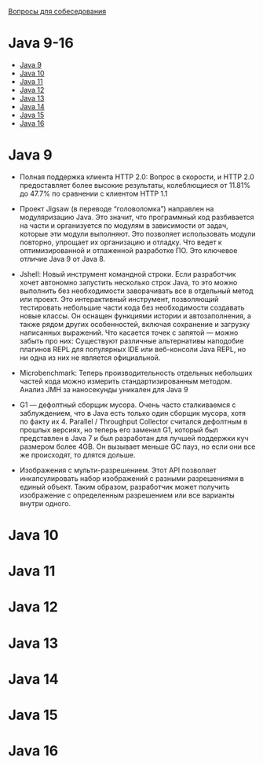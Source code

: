 [Вопросы для собеседования](README.md)

# Java 9-16
+ [Java 9](java9-16.md#Java-9)
+ [Java 10](java9-16.md#Java-10)
+ [Java 11](java9-16.md#Java-11)
+ [Java 12](java9-16.md#Java-12)
+ [Java 13](java9-16.md#Java-13)
+ [Java 14](java9-16.md#Java-14)
+ [Java 15](java9-16.md#Java-15)
+ [Java 16](java9-16.md#Java-16)

# Java 9

+ Полная поддержка клиента HTTP 2.0: Вопрос в скорости, и HTTP 2.0 предоставляет более высокие результаты, колеблющиеся от 11.81% до 47.7% по сравнении с клиентом HTTP 1.1

+ Проект Jigsaw (в переводе “головоломка”) направлен на модуляризацию Java. Это значит, что программный код разбивается на части и организуется по модулям в зависимости от задач, которые эти модули выполняют. Это позволяет использовать модули повторно, упрощает их организацию и отладку. Что ведет к оптимизированной и отлаженной разработке ПО. Это ключевое отличие Java 9 от Java 8.

+ Jshell: Новый инструмент командной строки. Если разработчик хочет автономно запустить несколько строк Java, то это можно выполнить без необходимости заворачивать все в отдельный метод или проект. Это интерактивный инструмент, позволяющий тестировать небольшие части кода без необходимости создавать новые классы. Он оснащен функциями истории и автозаполнения, а также рядом других особенностей, включая сохранение и загрузку написанных выражений.
  Что касается точек с запятой — можно забыть про них: Существуют различные альтернативы наподобие плагинов REPL для популярных IDE или веб-консоли Java REPL, но ни одна из них не является официальной.

+ Microbenchmark: Теперь производительность отдельных небольших частей кода можно измерить стандартизированным методом. Анализ JMH за наносекунды уникален для Java 9

+ G1 — дефолтный сборщик мусора. Очень часто сталкиваемся с заблуждением, что в Java есть только один сборщик мусора, хотя по факту их 4. Parallel / Throughput Collector считался дефолтным в прошлых версиях, но теперь его заменил G1, который был представлен в Java 7 и был разработан для лучшей поддержки куч размером более 4GB. Он вызывает меньше GC пауз, но если они все же происходят, то длятся дольше.

+ Изображения с мульти-разрешением. Этот API позволяет инкапсулировать набор изображений с разными разрешениями в единый объект. Таким образом, разработчик может получить изображение с определенным разрешением или все варианты внутри одного.
# Java 10

# Java 11

# Java 12

# Java 13

# Java 14

# Java 15

# Java 16